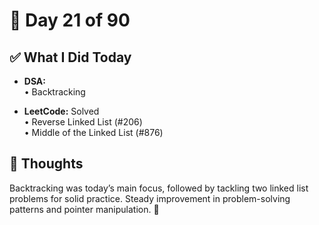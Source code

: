 # 📅 Day 21 of 90

## ✅ What I Did Today
- **DSA:**  
  • Backtracking  

- **LeetCode:** Solved  
  • Reverse Linked List (#206)  
  • Middle of the Linked List (#876)  

## 💭 Thoughts
Backtracking was today’s main focus, followed by tackling two linked list problems for solid practice. Steady improvement in problem-solving patterns and pointer manipulation. 🚀
